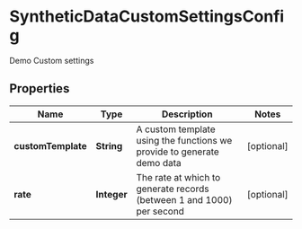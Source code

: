 

# SyntheticDataCustomSettingsConfig

Demo Custom settings

## Properties

| Name | Type | Description | Notes |
|------------ | ------------- | ------------- | -------------|
|**customTemplate** | **String** | A custom template using the functions we provide to generate demo data |  [optional] |
|**rate** | **Integer** | The rate at which to generate records (between 1 and 1000) per second |  [optional] |



